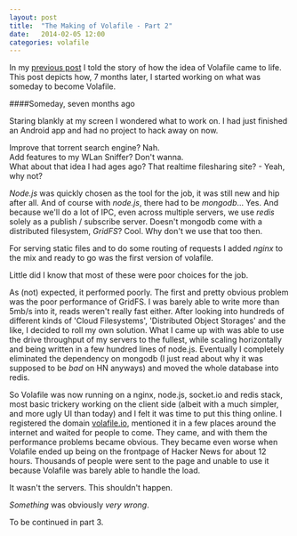 ```yaml
---
layout: post
title:  "The Making of Volafile - Part 2"
date:   2014-02-05 12:00
categories: volafile
---
```


In my [previous post](/2014/02/04/makingof/) I told the story of 
how the idea of Volafile came to life. This post depicts how, 
7 months later, I started working on what was someday to 
become Volafile.

####Someday, seven months ago

Staring blankly at my screen I wondered what to work on. I had just
finished an Android app and had no project to hack away on now. <br>

Improve that torrent search engine? Nah. <br>
Add features to my WLan Sniffer? Don't wanna. <br>
What about that idea I had ages ago? That realtime filesharing site? - Yeah, why
not?

*Node.js* was quickly chosen as the tool for the job, it was still new and
hip after all. And of course with *node.js*, there had to be *mongodb*... Yes. And
because we'll do a lot of IPC, even across multiple servers, we use *redis* solely as a publish / subscribe server. Doesn't mongodb come with a distributed filesystem, *GridFS*? Cool. Why don't we use that too then.

For serving static files and to do some routing of requests I added *nginx* to
the mix and ready to go was the first version of volafile.

Little did I know that most of these were poor choices for the job.

As (not) expected, it performed poorly. The first and pretty obvious problem was the
poor performance of GridFS. I was barely able to write more than 5mb/s into
it, reads weren't really fast either. After looking into hundreds of different
kinds of 'Cloud Filesystems', 'Distributed Object Storages' and the like,
I decided to roll my own solution. What I came up with was able to use the drive
throughput of my servers to the fullest, while scaling horizontally and being
written in a few hundred lines of node.js. Eventually I completely eliminated 
the dependency on mongodb (I just read about why it was supposed to be *bad* on HN anyways) and
moved the whole database into redis.

So Volafile was now running on a nginx, node.js, socket.io and redis stack,
most basic trickery working on the client side (albeit with a much simpler, and more ugly UI
than today) and I felt it was time to put this thing online. I registered the
domain [volafile.io](http://volafile.io), mentioned it in a few places around
the internet and waited for people to come. They came, and with them the
performance problems became obvious. They became even worse when Volafile ended
up being on the frontpage of Hacker News for about 12 hours. Thousands of
people were sent to the page and unable to use it because Volafile was barely 
able to handle the load.

It wasn't the servers. This shouldn't happen. 

*Something* was obviously *very wrong*.

To be continued in part 3.
